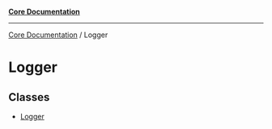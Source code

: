 [**Core Documentation**](../README.md)

***

[Core Documentation](../README.md) / Logger

# Logger

## Classes

- [Logger](classes/Logger.md)
